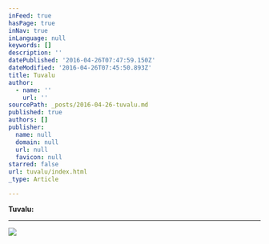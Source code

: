 ```yaml
---
inFeed: true
hasPage: true
inNav: true
inLanguage: null
keywords: []
description: ''
datePublished: '2016-04-26T07:47:59.150Z'
dateModified: '2016-04-26T07:45:50.893Z'
title: Tuvalu
author:
  - name: ''
    url: ''
sourcePath: _posts/2016-04-26-tuvalu.md
published: true
authors: []
publisher:
  name: null
  domain: null
  url: null
  favicon: null
starred: false
url: tuvalu/index.html
_type: Article

---
```

**Tuvalu:**

****
![](https://s3-us-west-2.amazonaws.com/the-grid-img/p/376ddb99463593c2aa942803fcd8e03b666351a7.jpg)